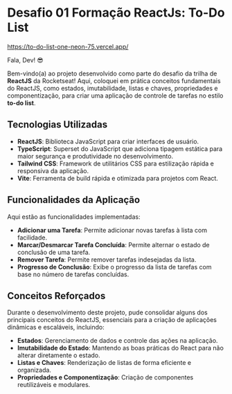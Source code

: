 # Desafio 01 Formação ReactJs: To-Do List
https://to-do-list-one-neon-75.vercel.app/

Fala, Dev! 😎

Bem-vindo(a) ao projeto desenvolvido como parte do desafio da trilha de **ReactJS** da Rocketseat! Aqui, coloquei em prática conceitos fundamentais do ReactJS, como estados, imutabilidade, listas e chaves, propriedades e componentização, para criar uma aplicação de controle de tarefas no estilo **to-do list**.

## Tecnologias Utilizadas

- **ReactJS**: Biblioteca JavaScript para criar interfaces de usuário.
- **TypeScript**: Superset do JavaScript que adiciona tipagem estática para maior segurança e produtividade no desenvolvimento.
- **Tailwind CSS**: Framework de utilitários CSS para estilização rápida e responsiva da aplicação.
- **Vite**: Ferramenta de build rápida e otimizada para projetos com React.

## Funcionalidades da Aplicação

Aqui estão as funcionalidades implementadas:

- **Adicionar uma Tarefa**: Permite adicionar novas tarefas à lista com facilidade.
- **Marcar/Desmarcar Tarefa Concluída**: Permite alternar o estado de conclusão de uma tarefa.
- **Remover Tarefa**: Permite remover tarefas indesejadas da lista.
- **Progresso de Conclusão**: Exibe o progresso da lista de tarefas com base no número de tarefas concluídas.

## Conceitos Reforçados

Durante o desenvolvimento deste projeto, pude consolidar alguns dos principais conceitos do ReactJS, essenciais para a criação de aplicações dinâmicas e escaláveis, incluindo:

- **Estados**: Gerenciamento de dados e controle das ações na aplicação.
- **Imutabilidade do Estado**: Mantendo as boas práticas do React para não alterar diretamente o estado.
- **Listas e Chaves**: Renderização de listas de forma eficiente e organizada.
- **Propriedades e Componentização**: Criação de componentes reutilizáveis e modulares.
